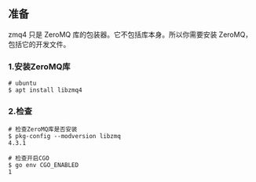 ## 准备
zmq4 只是 ZeroMQ 库的包装器。它不包括库本身。所以你需要安装 ZeroMQ，包括它的开发文件。

### 1.安装ZeroMQ库
```shell
# ubuntu
$ apt install libzmq4
```

### 2.检查
```shell
# 检查ZeroMQ库是否安装
$ pkg-config --modversion libzmq
4.3.1

# 检查开启CGO
$ go env CGO_ENABLED
1
```
